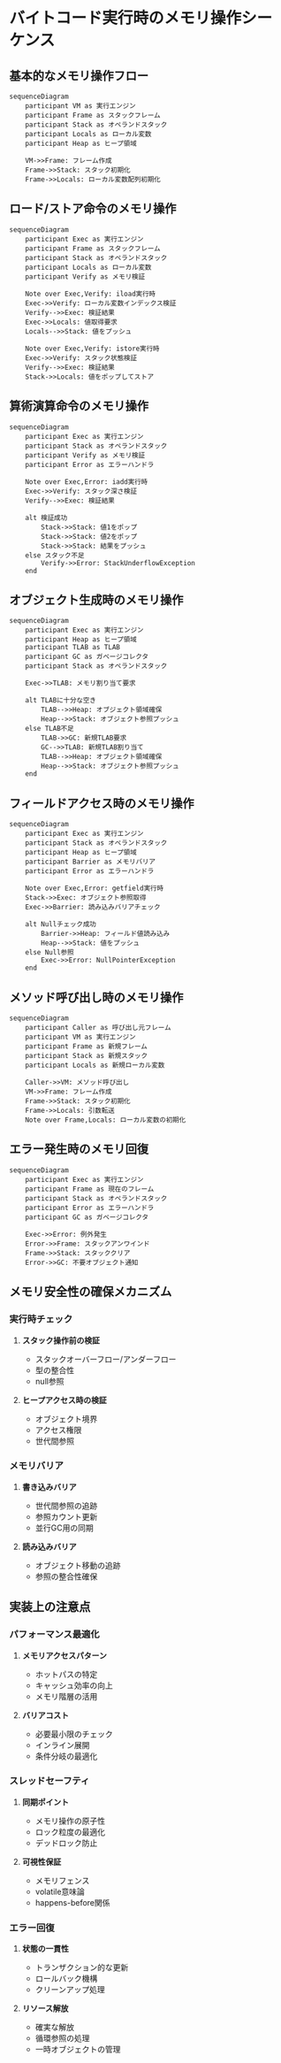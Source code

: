 # バイトコード実行時のメモリ操作シーケンス

## 基本的なメモリ操作フロー

```mermaid
sequenceDiagram
    participant VM as 実行エンジン
    participant Frame as スタックフレーム
    participant Stack as オペランドスタック
    participant Locals as ローカル変数
    participant Heap as ヒープ領域

    VM->>Frame: フレーム作成
    Frame->>Stack: スタック初期化
    Frame->>Locals: ローカル変数配列初期化
```

## ロード/ストア命令のメモリ操作

```mermaid
sequenceDiagram
    participant Exec as 実行エンジン
    participant Frame as スタックフレーム
    participant Stack as オペランドスタック
    participant Locals as ローカル変数
    participant Verify as メモリ検証

    Note over Exec,Verify: iload実行時
    Exec->>Verify: ローカル変数インデックス検証
    Verify-->>Exec: 検証結果
    Exec->>Locals: 値取得要求
    Locals-->>Stack: 値をプッシュ
    
    Note over Exec,Verify: istore実行時
    Exec->>Verify: スタック状態検証
    Verify-->>Exec: 検証結果
    Stack->>Locals: 値をポップしてストア
```

## 算術演算命令のメモリ操作

```mermaid
sequenceDiagram
    participant Exec as 実行エンジン
    participant Stack as オペランドスタック
    participant Verify as メモリ検証
    participant Error as エラーハンドラ

    Note over Exec,Error: iadd実行時
    Exec->>Verify: スタック深さ検証
    Verify-->>Exec: 検証結果
    
    alt 検証成功
        Stack->>Stack: 値1をポップ
        Stack->>Stack: 値2をポップ
        Stack->>Stack: 結果をプッシュ
    else スタック不足
        Verify->>Error: StackUnderflowException
    end
```

## オブジェクト生成時のメモリ操作

```mermaid
sequenceDiagram
    participant Exec as 実行エンジン
    participant Heap as ヒープ領域
    participant TLAB as TLAB
    participant GC as ガベージコレクタ
    participant Stack as オペランドスタック

    Exec->>TLAB: メモリ割り当て要求
    
    alt TLABに十分な空き
        TLAB-->>Heap: オブジェクト領域確保
        Heap-->>Stack: オブジェクト参照プッシュ
    else TLAB不足
        TLAB->>GC: 新規TLAB要求
        GC-->>TLAB: 新規TLAB割り当て
        TLAB-->>Heap: オブジェクト領域確保
        Heap-->>Stack: オブジェクト参照プッシュ
    end
```

## フィールドアクセス時のメモリ操作

```mermaid
sequenceDiagram
    participant Exec as 実行エンジン
    participant Stack as オペランドスタック
    participant Heap as ヒープ領域
    participant Barrier as メモリバリア
    participant Error as エラーハンドラ

    Note over Exec,Error: getfield実行時
    Stack->>Exec: オブジェクト参照取得
    Exec->>Barrier: 読み込みバリアチェック
    
    alt Nullチェック成功
        Barrier->>Heap: フィールド値読み込み
        Heap-->>Stack: 値をプッシュ
    else Null参照
        Exec->>Error: NullPointerException
    end
```

## メソッド呼び出し時のメモリ操作

```mermaid
sequenceDiagram
    participant Caller as 呼び出し元フレーム
    participant VM as 実行エンジン
    participant Frame as 新規フレーム
    participant Stack as 新規スタック
    participant Locals as 新規ローカル変数

    Caller->>VM: メソッド呼び出し
    VM->>Frame: フレーム作成
    Frame->>Stack: スタック初期化
    Frame->>Locals: 引数転送
    Note over Frame,Locals: ローカル変数の初期化
```

## エラー発生時のメモリ回復

```mermaid
sequenceDiagram
    participant Exec as 実行エンジン
    participant Frame as 現在のフレーム
    participant Stack as オペランドスタック
    participant Error as エラーハンドラ
    participant GC as ガベージコレクタ

    Exec->>Error: 例外発生
    Error->>Frame: スタックアンワインド
    Frame->>Stack: スタッククリア
    Error->>GC: 不要オブジェクト通知
```

## メモリ安全性の確保メカニズム

### 実行時チェック
1. **スタック操作前の検証**
   - スタックオーバーフロー/アンダーフロー
   - 型の整合性
   - null参照

2. **ヒープアクセス時の検証**
   - オブジェクト境界
   - アクセス権限
   - 世代間参照

### メモリバリア
1. **書き込みバリア**
   - 世代間参照の追跡
   - 参照カウント更新
   - 並行GC用の同期

2. **読み込みバリア**
   - オブジェクト移動の追跡
   - 参照の整合性確保

## 実装上の注意点

### パフォーマンス最適化
1. **メモリアクセスパターン**
   - ホットパスの特定
   - キャッシュ効率の向上
   - メモリ階層の活用

2. **バリアコスト**
   - 必要最小限のチェック
   - インライン展開
   - 条件分岐の最適化

### スレッドセーフティ
1. **同期ポイント**
   - メモリ操作の原子性
   - ロック粒度の最適化
   - デッドロック防止

2. **可視性保証**
   - メモリフェンス
   - volatile意味論
   - happens-before関係

### エラー回復
1. **状態の一貫性**
   - トランザクション的な更新
   - ロールバック機構
   - クリーンアップ処理

2. **リソース解放**
   - 確実な解放
   - 循環参照の処理
   - 一時オブジェクトの管理